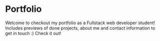 # Portfolio

Welcome to checkout my portfolio as a Fullstack web developer student! Includes previews of done projects, about me and contact information to get in touch :) Check it out!

